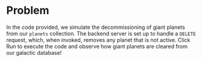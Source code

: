 # Problem
In the code provided, we simulate the decommissioning of giant planets from our `planets` collection. The backend server is set up to handle a `DELETE` request, which, when invoked, removes any planet that is not active. Click Run to execute the code and observe how giant planets are cleared from our galactic database!